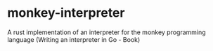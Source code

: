# monkey-interpreter
A rust implementation of an interpreter for the monkey programming language (Writing an interpreter in Go - Book)
